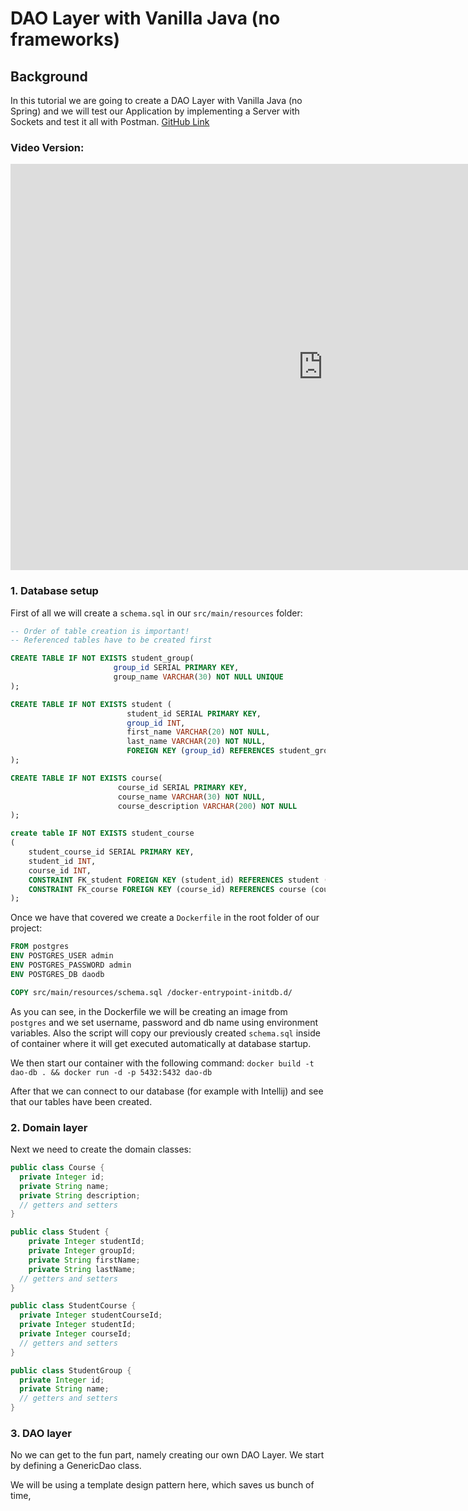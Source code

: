 # DAO Layer with Vanilla Java (no frameworks)

## Background
In this tutorial we are going to create a DAO Layer with Vanilla Java (no Spring) and we will 
test our Application by implementing a Server with Sockets and test it all with Postman. [GitHub Link](https://github.com/asgarov1/vanillaJavaDaoLayerWithServer)

### Video Version:
<iframe width="1000" height="650" 
src="https://www.youtube.com/embed/y3_GgIy6O8g?si=FK2Jfu32_cow_nEH" 
title="YouTube video player" frameborder="0" 
allow="accelerometer; autoplay; clipboard-write; encrypted-media; gyroscope; picture-in-picture; web-share" allowfullscreen></iframe>

<br>

### 1. Database setup
First of all we will create a `schema.sql` in our `src/main/resources` folder:

```sql
-- Order of table creation is important!
-- Referenced tables have to be created first

CREATE TABLE IF NOT EXISTS student_group(
                       group_id SERIAL PRIMARY KEY,
                       group_name VARCHAR(30) NOT NULL UNIQUE
);

CREATE TABLE IF NOT EXISTS student (
                          student_id SERIAL PRIMARY KEY,
                          group_id INT,
                          first_name VARCHAR(20) NOT NULL,
                          last_name VARCHAR(20) NOT NULL,
                          FOREIGN KEY (group_id) REFERENCES student_group (group_id)
);

CREATE TABLE IF NOT EXISTS course(
                        course_id SERIAL PRIMARY KEY,
                        course_name VARCHAR(30) NOT NULL,
                        course_description VARCHAR(200) NOT NULL
);

create table IF NOT EXISTS student_course
(
    student_course_id SERIAL PRIMARY KEY,
    student_id INT,
    course_id INT,
    CONSTRAINT FK_student FOREIGN KEY (student_id) REFERENCES student (student_id) ON DELETE CASCADE,
    CONSTRAINT FK_course FOREIGN KEY (course_id) REFERENCES course (course_id) ON DELETE CASCADE
);
```

Once we have that covered we create a `Dockerfile` in the root folder of our project:

```dockerfile
FROM postgres
ENV POSTGRES_USER admin
ENV POSTGRES_PASSWORD admin
ENV POSTGRES_DB daodb

COPY src/main/resources/schema.sql /docker-entrypoint-initdb.d/
```
As you can see, in the Dockerfile we will be creating an image from `postgres` and 
we set username, password and db name using environment variables. Also the script
will copy our previously created `schema.sql` inside of container where it will get executed
automatically at database startup.

We then start our container with the following command:
`docker build -t dao-db . && docker run -d -p 5432:5432 dao-db`

After that we can connect to our database (for example with Intellij) and see that our
tables have been created.


### 2. Domain layer
Next we need to create the domain classes:

```java
public class Course {
  private Integer id;
  private String name;
  private String description;
  // getters and setters
}
```

```java
public class Student {
    private Integer studentId;
    private Integer groupId;
    private String firstName;
    private String lastName;
  // getters and setters
}
```
```java
public class StudentCourse {
  private Integer studentCourseId;
  private Integer studentId;
  private Integer courseId;
  // getters and setters
}
```
```java
public class StudentGroup {
  private Integer id;
  private String name;
  // getters and setters
}
```

### 3. DAO layer
No we can get to the fun part, namely creating our own DAO Layer. We start by defining a GenericDao class.

We will be using a template design pattern here, which saves us bunch of time,
